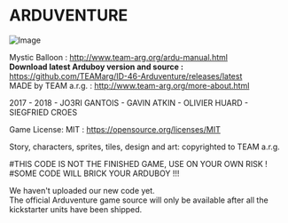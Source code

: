 # ARDUVENTURE

![Image](http://www.team-arg.org/masterfiles/team-arg-ardu/images/banner-ID-46.png)

Mystic Balloon : http://www.team-arg.org/ardu-manual.html  
**Download latest Arduboy version and source :** https://github.com/TEAMarg/ID-46-Arduventure/releases/latest  
MADE by TEAM a.r.g. : http://www.team-arg.org/more-about.html

2017 - 2018 - JO3RI GANTOIS - GAVIN ATKIN - OLIVIER HUARD - SIEGFRIED CROES 

Game License: MIT : https://opensource.org/licenses/MIT

Story, characters, sprites, tiles, design and art: copyrighted to TEAM a.r.g.

#THIS CODE IS NOT THE FINISHED GAME, USE ON YOUR OWN RISK !
#SOME CODE WILL BRICK YOUR ARDUBOY !!!

We haven't uploaded our new code yet.  
The official Arduventure game source will only be available after all the kickstarter units have been shipped.
